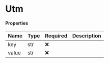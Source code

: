# Utm

**Properties**

| Name  | Type | Required | Description |
| :---- | :--- | :------- | :---------- |
| key   | str  | ❌       |             |
| value | str  | ❌       |             |

<!-- This file was generated by liblab | https://liblab.com/ -->

